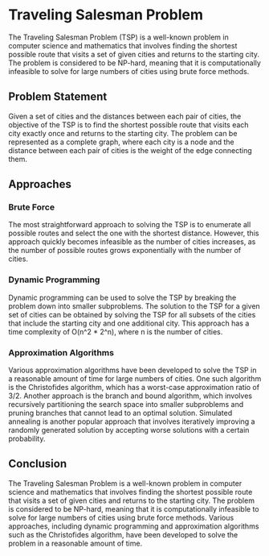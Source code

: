 # Traveling Salesman Problem

The Traveling Salesman Problem (TSP) is a well-known problem in computer science and mathematics that involves finding the shortest possible route that visits a set of given cities and returns to the starting city. The problem is considered to be NP-hard, meaning that it is computationally infeasible to solve for large numbers of cities using brute force methods.

## Problem Statement

Given a set of cities and the distances between each pair of cities, the objective of the TSP is to find the shortest possible route that visits each city exactly once and returns to the starting city. The problem can be represented as a complete graph, where each city is a node and the distance between each pair of cities is the weight of the edge connecting them.

## Approaches

### Brute Force

The most straightforward approach to solving the TSP is to enumerate all possible routes and select the one with the shortest distance. However, this approach quickly becomes infeasible as the number of cities increases, as the number of possible routes grows exponentially with the number of cities.

### Dynamic Programming

Dynamic programming can be used to solve the TSP by breaking the problem down into smaller subproblems. The solution to the TSP for a given set of cities can be obtained by solving the TSP for all subsets of the cities that include the starting city and one additional city. This approach has a time complexity of O(n^2 * 2^n), where n is the number of cities.

### Approximation Algorithms

Various approximation algorithms have been developed to solve the TSP in a reasonable amount of time for large numbers of cities. One such algorithm is the Christofides algorithm, which has a worst-case approximation ratio of 3/2. Another approach is the branch and bound algorithm, which involves recursively partitioning the search space into smaller subproblems and pruning branches that cannot lead to an optimal solution. Simulated annealing is another popular approach that involves iteratively improving a randomly generated solution by accepting worse solutions with a certain probability.

## Conclusion

The Traveling Salesman Problem is a well-known problem in computer science and mathematics that involves finding the shortest possible route that visits a set of given cities and returns to the starting city. The problem is considered to be NP-hard, meaning that it is computationally infeasible to solve for large numbers of cities using brute force methods. Various approaches, including dynamic programming and approximation algorithms such as the Christofides algorithm, have been developed to solve the problem in a reasonable amount of time.
